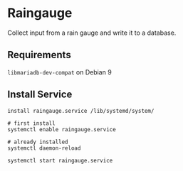 # Raingauge

Collect input from a rain gauge and write it to a database.


## Requirements

`libmariadb-dev-compat` on Debian 9


## Install Service

    install raingauge.service /lib/systemd/system/

    # first install
    systemctl enable raingauge.service

    # already installed
    systemctl daemon-reload

    systemctl start raingauge.service
